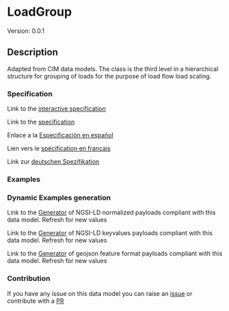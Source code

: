 # LoadGroup
Version: 0.0.1

## Description 

Adapted from CIM data models. The class is the third level in a hierarchical structure for grouping of loads for the purpose of load flow load scaling.
### Specification

Link to the [interactive specification](https://swagger.lab.fiware.org/?url=https://smart-data-models.github.io/dataModel.EnergyCIM/LoadGroup/swagger.yaml)

Link to the [specification](https://github.com/smart-data-models/dataModel.EnergyCIM/blob/master/LoadGroup/doc/spec.md)

Enlace a la [Especificación en español](https://github.com/smart-data-models/dataModel.EnergyCIM/blob/master/LoadGroup/doc/spec_ES.md)

Lien vers le [spécification en français](https://github.com/smart-data-models/dataModel.EnergyCIM/blob/master/LoadGroup/doc/spec_FR.md)

Link zur [deutschen Spezifikation](https://github.com/smart-data-models/dataModel.EnergyCIM/blob/master/LoadGroup/doc/spec_DE.md)
### Examples
### Dynamic Examples generation

Link to the [Generator](https://smartdatamodels.org/extra/ngsi-ld_generator.php?schemaUrl=https://raw.githubusercontent.com/smart-data-models/dataModel.EnergyCIM/master/LoadGroup/schema.json&email=info@smartdatamodels.org) of NGSI-LD normalized payloads compliant with this data model. Refresh for new values

Link to the [Generator](https://smartdatamodels.org/extra/ngsi-ld_generator_keyvalues.php?schemaUrl=https://raw.githubusercontent.com/smart-data-models/dataModel.EnergyCIM/master/LoadGroup/schema.json&email=info@smartdatamodels.org) of NGSI-LD keyvalues payloads compliant with this data model. Refresh for new values

Link to the [Generator](https://smartdatamodels.org/extra/geojson_features_generator.php?schemaUrl=https://raw.githubusercontent.com/smart-data-models/dataModel.EnergyCIM/master/LoadGroup/schema.json&email=info@smartdatamodels.org) of geojson feature format payloads compliant with this data model. Refresh for new values
### Contribution

 If you have any issue on this data model you can raise an [issue](https://github.com/smart-data-models/dataModel.EnergyCIM/issues)  or contribute with a [PR](https://github.com/smart-data-models/dataModel.EnergyCIM/pulls)